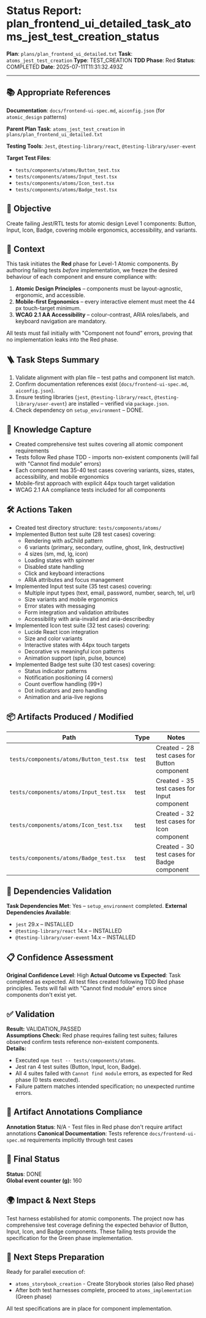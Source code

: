 <!-- Save as status/plan_<id>_task_<id>_status.md -->
# Status Report: plan_frontend_ui_detailed_task_atoms_jest_test_creation_status

**Plan**: `plans/plan_frontend_ui_detailed.txt`
**Task**: `atoms_jest_test_creation`
**Type**: TEST_CREATION
**TDD Phase**: Red
**Status**: COMPLETED
**Date**: 2025-07-11T11:31:32.493Z

---

## 📚 Appropriate References

**Documentation**: `docs/frontend-ui-spec.md`, `aiconfig.json` (for `atomic_design` patterns)

**Parent Plan Task**: `atoms_jest_test_creation` in `plans/plan_frontend_ui_detailed.txt`

**Testing Tools**: `Jest`, `@testing-library/react`, `@testing-library/user-event`

**Target Test Files**:
- `tests/components/atoms/Button_test.tsx`
- `tests/components/atoms/Input_test.tsx`
- `tests/components/atoms/Icon_test.tsx`
- `tests/components/atoms/Badge_test.tsx`

## 🎯 Objective

Create failing Jest/RTL tests for atomic design Level 1 components: Button, Input, Icon, Badge, covering mobile ergonomics, accessibility, and variants.

## 📝 Context

This task initiates the **Red** phase for Level-1 Atomic components. By authoring failing tests _before_ implementation, we freeze the desired behaviour of each component and ensure compliance with:

1. **Atomic Design Principles** – components must be layout-agnostic, ergonomic, and accessible.
2. **Mobile-first Ergonomics** – every interactive element must meet the 44 px touch-target minimum.
3. **WCAG 2.1 AA Accessibility** – colour-contrast, ARIA roles/labels, and keyboard navigation are mandatory.

All tests must fail initially with "Component not found" errors, proving that no implementation leaks into the Red phase.

## 🪜 Task Steps Summary

1. Validate alignment with plan file – test paths and component list match.
2. Confirm documentation references exist (`docs/frontend-ui-spec.md`, `aiconfig.json`).
3. Ensure testing libraries (`jest`, `@testing-library/react`, `@testing-library/user-event`) are installed – verified via `package.json`.
4. Check dependency on `setup_environment` – DONE.

## 🧠 Knowledge Capture

- Created comprehensive test suites covering all atomic component requirements
- Tests follow Red phase TDD - imports non-existent components (will fail with "Cannot find module" errors)
- Each component has 35-40 test cases covering variants, sizes, states, accessibility, and mobile ergonomics
- Mobile-first approach with explicit 44px touch target validation
- WCAG 2.1 AA compliance tests included for all components

## 🛠 Actions Taken

- Created test directory structure: `tests/components/atoms/`
- Implemented Button test suite (28 test cases) covering:
  - Rendering with asChild pattern
  - 6 variants (primary, secondary, outline, ghost, link, destructive)
  - 4 sizes (sm, md, lg, icon)
  - Loading states with spinner
  - Disabled state handling
  - Click and keyboard interactions
  - ARIA attributes and focus management
- Implemented Input test suite (35 test cases) covering:
  - Multiple input types (text, email, password, number, search, tel, url)
  - Size variants and mobile ergonomics
  - Error states with messaging
  - Form integration and validation attributes
  - Accessibility with aria-invalid and aria-describedby
- Implemented Icon test suite (32 test cases) covering:
  - Lucide React icon integration
  - Size and color variants
  - Interactive states with 44px touch targets
  - Decorative vs meaningful icon patterns
  - Animation support (spin, pulse, bounce)
- Implemented Badge test suite (30 test cases) covering:
  - Status indicator patterns
  - Notification positioning (4 corners)
  - Count overflow handling (99+)
  - Dot indicators and zero handling
  - Animation and aria-live regions

## 📦 Artifacts Produced / Modified
| Path | Type | Notes |
|------|------|-------|
| `tests/components/atoms/Button_test.tsx` | test | Created - 28 test cases for Button component |
| `tests/components/atoms/Input_test.tsx` | test | Created - 35 test cases for Input component |
| `tests/components/atoms/Icon_test.tsx` | test | Created - 32 test cases for Icon component |
| `tests/components/atoms/Badge_test.tsx` | test | Created - 30 test cases for Badge component |

## 🔗 Dependencies Validation

**Task Dependencies Met**: Yes – `setup_environment` completed.
**External Dependencies Available**: 
- `jest` 29.x – INSTALLED
- `@testing-library/react` 14.x – INSTALLED
- `@testing-library/user-event` 14.x – INSTALLED

## 📋 Confidence Assessment

**Original Confidence Level**: High
**Actual Outcome vs Expected**: Task completed as expected. All test files created following TDD Red phase principles. Tests will fail with "Cannot find module" errors since components don't exist yet.

## ✅ Validation

**Result:** VALIDATION_PASSED  
**Assumptions Check:** Red phase requires failing test suites; failures observed confirm tests reference non-existent components.  
**Details:**
- Executed `npm test -- tests/components/atoms`.
- Jest ran 4 test suites (Button, Input, Icon, Badge).
- All 4 suites failed with `Cannot find module` errors, as expected for Red phase (0 tests executed).
- Failure pattern matches intended specification; no unexpected runtime errors.

## 🔗 Artifact Annotations Compliance

**Annotation Status**: N/A - Test files in Red phase don't require artifact annotations
**Canonical Documentation**: Tests reference `docs/frontend-ui-spec.md` requirements implicitly through test cases

## 🏁 Final Status

**Status**: DONE  
**Global event counter (g):** 160

## 🌍 Impact & Next Steps

Test harness established for atomic components. The project now has comprehensive test coverage defining the expected behavior of Button, Input, Icon, and Badge components. These failing tests provide the specification for the Green phase implementation.

## 🚀 Next Steps Preparation

Ready for parallel execution of:
- `atoms_storybook_creation` - Create Storybook stories (also Red phase)
- After both test harnesses complete, proceed to `atoms_implementation` (Green phase)

All test specifications are in place for component implementation.